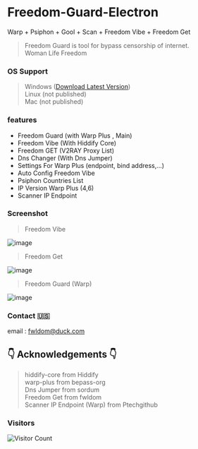 # Freedom-Guard-Electron
 Warp + Psiphon + Gool + Scan + Freedom Vibe + Freedom Get
> Freedom Guard is tool for bypass censorship of internet.<br>
> Woman Life Freedom
### OS Support
> Windows ([Download Latest Version](https://github.com/fwldom/Freedom-Guard-Electron/releases/latest/download/Freedom-Guard.exe))<br>
> Linux (not published)<br>
> Mac (not published)
### features
- Freedom Guard (with Warp Plus , Main)
- Freedom Vibe (With Hiddify Core)
- Freedom GET (V2RAY Proxy List)
- Dns Changer (With Dns Jumper)
- Settings For Warp Plus (endpoint, bind address,...)
- Auto Config Freedom Vibe
- Psiphon Countries List
- IP Version Warp Plus (4,6)
- Scanner IP Endpoint 
### Screenshot
> Freedom Vibe

![image](https://github.com/fwldom/Freedom-Guard-Electron/assets/111840687/b4bfd007-6ff3-4720-8ee9-48e0520b26ca)
> Freedom Get

![image](https://github.com/fwldom/Freedom-Guard-Electron/assets/111840687/7dd3a549-f0a5-4efa-bf4e-d0389675c300)
> Freedom Guard (Warp)

![image](https://github.com/fwldom/Freedom-Guard-Electron/assets/111840687/2bfdffbd-c70f-4c05-b291-9ca252f0b08d)
### Contact 🇺🇸
email : fwldom@duck.com
## 👇 Acknowledgements 👇

> hiddify-core from Hiddify<br>
> warp-plus from bepass-org <br>
> Dns Jumper from sordum <br>
> Freedom Get from fwldom <br>
> Scanner IP Endpoint (Warp) from Ptechgithub <br>
### Visitors 
![Visitor Count](https://profile-counter.glitch.me/Freedom-Guard-Electron/count.svg)
